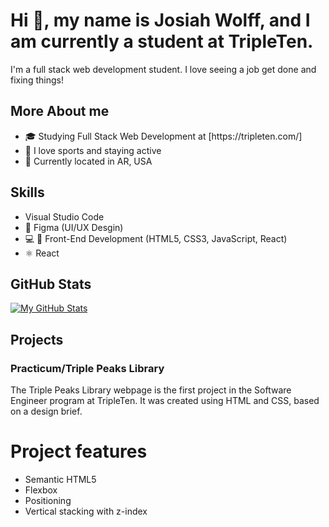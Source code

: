 <h1>Hi 👋, my name is Josiah Wolff, and I am currently a student at TripleTen.</h1>
I'm a full stack web development student. I love seeing a job get done and fixing things!

<h2>More About me</h2>

<ul>
<li>🎓 Studying Full Stack Web Development at [https://tripleten.com/]</li>
  <li>🏀 I love sports and staying active</li>
  <li>📍 Currently located in AR, USA</li>
</ul>

<h2>Skills</h2>

<ul>
  <li>Visual Studio Code</li>
  <li>🔧 Figma (UI/UX Desgin)</li>
  <li>💻 📱 Front-End Development (HTML5, CSS3, JavaScript, React)</li>
  <li>⚛️ React</li>
</ul>

<h2>GitHub Stats</h2>

[![My GitHub Stats](https://github-readme-stats.vercel.app/api?username=josiah3311&show_icons=true&count_private=true)](https://github.com/josiah3311)

<h2>Projects</h2>

<h3>Practicum/Triple Peaks Library</h3>

The Triple Peaks Library webpage is the first project in the Software Engineer program at TripleTen. It was created using HTML and CSS, based on a design brief.

# Project features

- Semantic HTML5
- Flexbox
- Positioning
- Vertical stacking with z-index

<!--
**josiah3311/josiah3311** is a ✨ _special_ ✨ repository because its `README.md` (this file) appears on your GitHub profile.

Here are some ideas to get you started:

- 🔭 I’m currently working on ...
- 🌱 I’m currently learning ...
- 👯 I’m looking to collaborate on ...
- 🤔 I’m looking for help with ...
- 💬 Ask me about ...
- 📫 How to reach me: ...
- 😄 Pronouns: ...
- ⚡ Fun fact: ...
-->
